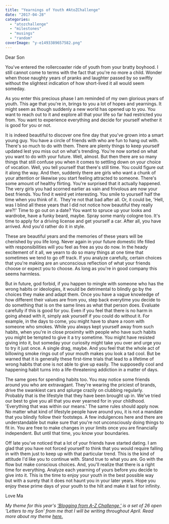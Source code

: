 ```yaml
---
title: "Yearnings of Youth #AtoZChallenge"
date: "2017-04-28"
categories: 
  - "atozchallenge"
  - "milestones"
  - "musings"
  - "random"
coverImage: "y-e1493389657582.png"
---
```


Dear Son

You've entered the rollercoaster ride of youth from your bratty boyhood. I still cannot come to terms with the fact that you're no more a child. Wonder when those naughty years of pranks and laughter passed by so swiftly without the slightest indication of how short-lived it all would seem someday.

As you enter this precious phase I am reminded of my own glorious years of youth. This age that you're in, brings to you a lot of hopes and yearnings. It might seem as though suddenly a new world has opened up to you. You want to reach out to it and explore all that your life so far had restricted you from. You want to experience everything and decide for yourself whether it is good for you or not.

It is indeed beautiful to discover one fine day that you've grown into a smart young guy. You have a circle of friends with who are fun to hang out with. There's so much to do with them. There are plenty things to keep yourself updated lest you miss out on what's trending. You're now sorted on what you want to do with your future. Well, almost. But then there are so many things that still confuse you when it comes to settling down on your choice of vocation. Well, you tell yourself that there's still time. You could figure out it along the way. And then, suddenly there are girls who want a chunk of your attention or likewise you start feeling attracted to someone. There's some amount of healthy flirting. You're surprised that it actually happened. The very girls you had scorned earlier as vain and frivolous are now your best friends. You find it weird yet interesting. You smile to yourself half the time when you think of it.  They're not that bad after all. Or, it could be, 'Hell, was I blind all these years that I did not notice how beautiful they really are?!' Time to go out on a date? You want to spruce up your looks and wardrobe, have a funky beard, maybe. Spray some manly cologne too. It's time to apply for a driving license and get yourself a car. After all, you have arrived. And you'd rather do it in style.

These are beautiful years and the memories of these years will be cherished by you life long. Never again in your future domestic life filled with responsibilities will you feel as free as you do now. In the heady excitement of it all, we yearn to do so many things at one time that sometimes we tend to go off track. If you analyze carefully, certain choices that you're making are an unconscious reflection of what your friends choose or expect you to choose. As long as you're in good company this seems harmless.

But in future, god forbid, if you happen to mingle with someone who has the wrong habits or ideologies, it would be detrimental to blindly go by the choices they make and adapt them. Once you have a vague knowledge of how different their values are from you, step back everytime you decide to do something that is on the same lines as what that person does. Evaluate carefully if this is good for you. Even if you feel that there is no harm in going ahead with it, simply ask yourself if you could do without it. For example, in the days to come, you might have to share a room with someone who smokes. While you always kept yourself away from such habits, when you're in close proximity with people who have such habits you might be tempted to give it a try sometime. You might have resisted giving into it, but someday your curiosity might take you over and urge you to try it just once. A single drag, maybe. And you feel that the whole act of billowing smoke rings out of your mouth makes you look a tad cool. But be warned that it is generally these first-time trials that lead to a lifetime of wrong habits that one is not able to give up easily. The supposedly cool and happening habit turns into a life-threatening addiction in a matter of days.

The same goes for spending habits too. You may notice some friends around you who are extravagant. They're wearing the priciest of brands, drive the swankiest cars and splurge crazily on clubbing regularly. Probably that is the lifestyle that they have been brought up in. We've tried our best to give you all that you ever yearned for in your childhood. 'Everything that was within our means.' The same rules should apply now. No matter what kind of lifestyle people have around you, it is not a mandate that you blindly follow their footsteps. A few indulgences here and there are understandable but make sure that you're not unconsciously doing things to fit in. You are free to make changes in your limits once you are financially independent. But until that time, you know your boundaries.

Off late you've noticed that a lot of your friends have started dating. I am glad that you have not forced yourself to think that you would require falling in with them just to keep up with that particular trend. This is the kind of attitude I'd like you to continue with. Stand true to what you are. Go with the flow but make conscious choices. And, you'll realize that there is a right time for everything. Analyze each yearning of yours before you decide to give into it. This is the time to enjoy your youth in the best possible way but with a surety that it does not haunt you in your later years. Hope you enjoy these prime days of your youth to the hilt and make it last for infinity.

Love Ma

_My theme for this year's ['Blogging from A-Z Challenge,'](http://www.a-to-zchallenge.com/) is a set of 26 open 'Letters to my Son' from me that I will be writing throughout April. Read more about my theme [here.](http://ifsbutsandsetcs.com/2017/03/theme-reveal-atozchallenge-2017-letters-to-my-son/)_

